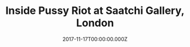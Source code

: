 ---
campaign-uuid: "c-e046f2ce-9f7b-4490-b98c-6e6a09d1ff77"
type: "Event"
category: "Entertainment"
date: "2017-11-17T00:00:00.000Z"
end-date: "2017-12-24T00:00:00.000Z"
disable-form: false
is_promoted: false
has_entry_page: false
title: "Inside Pussy Riot at Saatchi Gallery, London"
competition-description: "Here's the true story of what happens to a modern day, post-punk\
  \ feminist art collective group when they stick two fingers up at the Russian system\
  \ and suffer the brutal consequences. Olivier nominated theatre company Les Enfants\
  \ Terribles collaborate with Pussy Riot founder Nadya Tolokonnikova to put you at\
  \ the forefront of an immersive experience that makes you question what price you're\
  \ prepared to pay to stand up for what you believe in.</p> <p>To mark the 100th\
  \ anniversary of the Russian Revolution, coinciding with the Saatchi Gallery's Art\
  \ Riot exhibition, Inside Pussy Riot tells a story that needs to be experienced\
  \ to be understood.</p> <p>Pull on the balaclava, stand in the dock and live the\
  \ realities of imprisonment.</p> <p>Would you sacrifice everything for the sake\
  \ of a punk prayer for a liberal world. Join the revolution. We are all Pussy Riot.\n"
banner-img: "seeticketsinsidepussyriot-main_image.jpg"
logo-left-href: "https://www.seetickets.com/tour/inside-pussy-riot"
logo-left-image: "seetickets-logo.png"
logo-left-title: "See Tickets"
has-winner: false
---
